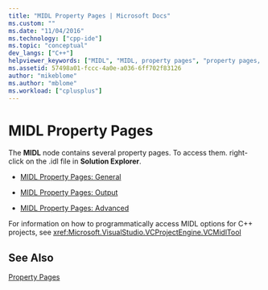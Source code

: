 ```yaml
---
title: "MIDL Property Pages | Microsoft Docs"
ms.custom: ""
ms.date: "11/04/2016"
ms.technology: ["cpp-ide"]
ms.topic: "conceptual"
dev_langs: ["C++"]
helpviewer_keywords: ["MIDL", "MIDL, property pages", "property pages, MIDL"]
ms.assetid: 57498a01-fccc-4a0e-a036-6ff702f83126
author: "mikeblome"
ms.author: "mblome"
ms.workload: ["cplusplus"]
---
```

# MIDL Property Pages
The **MIDL** node contains several property pages. To access them. right-click on the .idl file in **Solution Explorer**.  
  
-   [MIDL Property Pages: General](../ide/midl-property-pages-general.md)  
  
-   [MIDL Property Pages: Output](../ide/midl-property-pages-output.md)  
  
-   [MIDL Property Pages: Advanced](../ide/midl-property-pages-advanced.md)  
  
 For information on how to programmatically access MIDL options for C++ projects, see <xref:Microsoft.VisualStudio.VCProjectEngine.VCMidlTool>  
  
## See Also  
 [Property Pages](../ide/property-pages-visual-cpp.md)